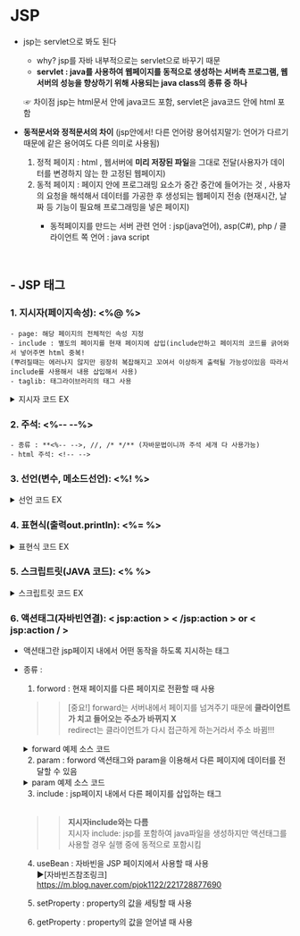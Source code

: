 # JSP
- jsp는 servlet으로 봐도 된다 
    - why? jsp를 자바 내부적으로는 servlet으로 바꾸기 때문
    - **servlet : java를 사용하여 웹페이지를 동적으로 생성하는 서버측 프로그램, 웹 서버의 성능을 향상하기 위해 사용되는 java class의 종류 중 하나** <br>
    
    ☞ 차이점 
    jsp는 html문서 안에 java코드 포함, servlet은 java코드 안에 html 포함
    
- **동적문서와 정적문서의 차이** (jsp안에서! 다른 언어랑 용어섞지말기: 언어가 다르기 때문에 같은 용어여도 다른 의미로 사용됨)
    1. 정적 페이지 : html , 웹서버에 **미리 저장된 파일**을 그대로 전달(사용자가 데이터를 변경하지 않는 한 고정된 웹페이지)
    2. 동적 페이지 : 페이지 안에 프로그래밍 요소가 중간 중간에 들어가는 것 , 사용자의 요청을 해석해서 데이터를 가공한 후 생성되는 웹페이지 전송 <brb>(현재시간, 날짜 등 기능이 필요해 프로그래밍을 넣은 페이지)
        - 동적페이지를 만드는 서버 관련 언어 : jsp(java언어), asp(C#), php / 클라이언트 쪽 언어 : java script
<br>

## - JSP 태그
### 1. **지시자(페이지속성): <%@    %>**
    - page: 해당 페이지의 전체적인 속성 지정
    - include : 별도의 페이지를 현재 페이지에 삽입(include안하고 페이지의 코드를 긁어와서 넣어주면 html 중복! 
	(뿌려질때는 에러나지 않지만 굉장히 복잡해지고 꼬여서 이상하게 출력될 가능성이있음 따라서 include를 사용해서 내용 삽입해서 사용)
    - taglib: 태그라이브러리의 태그 사용 
<details><summary>지시자 코드 EX</summary>
	
```jsp
<!-- 지시자 -->
<%@ page import="java.util.Arrays" %> <!-- page: 해당 페이지의 전체적인 속성 지정 -->
<%@ page language="java" contentType="text/html; charset=EUC-KR"
    pageEncoding="EUC-KR"%>
<!DOCTYPE html>
<html>
<head>
<meta charset="EUC-KR">
<title>Insert title here</title>
</head>
<body>
	<%
		int[] iArr = {10, 20, 30};
		out.println(iArr);	
	%>
	
</body>
</html>
```
</details>

### 2. **주석: <%--   --%>**
    - 종류 : **<%-- -->, //, /* */** (자바문법이니까 주석 세개 다 사용가능)
    - html 주석: <!-- --> 
    
### 3. **선언(변수, 메소드선언): <%!	    %>**
<details><summary>선언 코드 EX</summary>
```jsp
<!-- 선언 -->
<%@ page language="java" contentType="text/html; charset=EUC-KR"
    pageEncoding="EUC-KR"%>
<!DOCTYPE html>
<html>
<head>
<meta charset="EUC-KR">
<title>Insert title here</title>
</head>
<body>
	<%! <!--! 느낌표 안써주면 오류남 왜냐면 함수사용이기 때문에 ! 들어가야함-->
		int i =10;
		String str = "abc";
			
		public int sum(int a, int b) {
			return a+b;
		}
	%>
	
	<%
		out.print("i = " + i + "<br>");
		out.print("str = " + str + "<br>");
		out.print("sum = " + sum(1,5) + "<br>");
	%>
</body>
</html>
```
</details>

### 4. **표현식(출력out.println): <%=     %>**
<details><summary>표현식 코드 EX</summary>
```jsp
<!-- 표현식 -->
<%@ page language="java" contentType="text/html; charset=EUC-KR"
    pageEncoding="EUC-KR"%>
<!DOCTYPE html>
<html>
<head>
<meta charset="EUC-KR">
<title>Insert title here</title>
</head>
<body>
	<%! 
		int i =10;
		String str = "abc";
			
		public int sum(int a, int b) {
			return a+b;
		}
	%>
	
	<%= i %> <br>
	<%= str %> <br>
	<%= sum(1,5) %> <br>
</body>
</html>
```
</details>

### 5. **스크립트릿(JAVA 코드): <%      %>** 
<details><summary>스크립트릿 코드 EX</summary>
```jsp
<!-- 스크립트릿 -->
<%@ page language="java" contentType="text/html; charset=EUC-KR"
    pageEncoding="EUC-KR"%>
<!DOCTYPE html>
<html>
<head>
<meta charset="EUC-KR">
<title>Insert title here</title>
</head>
<body>
<%
	int i = 0;
	while(true) {
		i++;
		out.println("2*" + i + "=" +(2*i) + "<br>"); <!--out.println은 내부객체이기 때문에 System없이 사용 -->  
	
%>
	=========<br> 
	<!-- 자바문법이 아니기 때문에 <% %> 나눠서 넣어준것 만약 <% %> 나누지 않고 하고싶다면 out.println("========="+"<br>"); 이렇게 넣으면됨 -->
<%  
		if( i >= 9) break;
	}
%>
</body>
</html>
```
</details>

### 6. **액션태그(자바빈연결): < jsp:action >	< /jsp:action > or < jsp:action / >**
- 액션태그란 jsp페이지 내에서 어떤 동작을 하도록 지시하는 태그
- 종류 : 
	1. forword : 현재 페이지를 다른 페이지로 전환할 때 사용
	>> [중요!] forward는 서버내에서 페이지를 넘겨주기 때문에 **클라이언트가 치고 들어오는 주소가 바뀌지 X** <br> redirect는 클라이언트가 다시 접근하게 하는거라서 주소 바뀜!!!
	<details><summary>forward 예제 소스 코드</summary>
	```html
	<!-- main.jsp-->
	<%@ page language="java" contentType="text/html; charset=EUC-KR"
    pageEncoding="EUC-KR"%>
	<!DOCTYPE html>
	<html>
	<head>
	<meta charset="EUC-KR">
	<title>Insert title here</title>
	</head>
	<body>
		<h1>main 페이지입니다</h1>
		<jsp:forward page= "sub.jsp"/>
	</body>
	</html>

	<!--sub.jsp-->
	<%@ page language="java" contentType="text/html; charset=EUC-KR"
		pageEncoding="EUC-KR"%>
	<!DOCTYPE html>
	<html>
	<head>
	<meta charset="EUC-KR">
	<title>Insert title here</title>
	</head>
	<body>
		<h1>sub페이지 입니다.</h1>
	</body>
	</html>
	```
	▶ 출력
	![forward](https://user-images.githubusercontent.com/74290204/103608840-a98cda80-4f5f-11eb-81db-a5e62537dbc6.PNG)
	</details>

	2. param : forword 액션태그와 param을 이용해서 다른 페이지에 데이터를 전달할 수 있음
	<details><summary>param 예제 소스 코드</summary>
	```jsp
	<!--main.jsp-->
	<%@ page language="java" contentType="text/html; charset=EUC-KR"
    pageEncoding="EUC-KR"%>
	<!DOCTYPE html>
	<html>
	<head>
	<meta charset="EUC-KR">
	<title>Insert title here</title>
	</head>
	<body>
		<jsp:forward page="sub.jsp">
			<jsp:param name = "id" value="abcdef"/>
			<jsp:param name = "pw" value = "1234"/>
		</jsp:forward>	
	</body>
	</html>

	<!--sub.jsp-->
	<%@ page language="java" contentType="text/html; charset=EUC-KR"
    	pageEncoding="EUC-KR"%>
	<!DOCTYPE html>
	<html>
	<head>
	<meta charset="EUC-KR">
	<title>Insert title here</title>
	</head>
	<body>
			
		<%! String id, pw; %>
		<% 
			id = request.getParameter("id");
			pw = request.getParameter("pw");
		%>	
		
		아이디 : <%= id %>
		비밀번호 : <%= pw %>
	</body>
	</html>
	```
	▶ 출력 <br>

	![param](https://user-images.githubusercontent.com/74290204/103609503-5f0c5d80-4f61-11eb-9204-5e3415eb23ec.PNG)
	</details>

	3. include : jsp페이지 내에서 다른 페이지를 삽입하는 태그
	<br>
			
	>> **지시자include와는 다름** <br> 
	지시자 include: jsp를 포함하여 java파일을 생성하지만 액션태그를 사용할 경우 실행 중에 동적으로 포함시킴 
		
	4. useBean : 자바빈을 JSP 페이지에서 사용할 때 사용 <br>
	▶[자바빈즈참조링크] https://m.blog.naver.com/pjok1122/221728877690
			
	5. setProperty : property의 값을 세팅할 때 사용 
	6. getProperty : property의 값을 얻어낼 때 사용 
			
	

